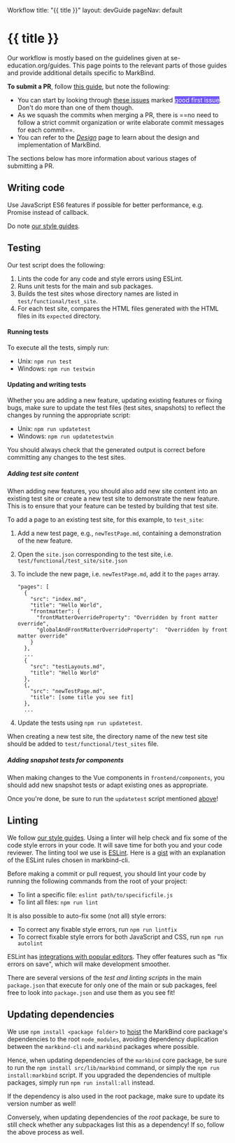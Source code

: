 <variable name="title">Workflow</variable>
<frontmatter>
  title: "{{ title }}"
  layout: devGuide
  pageNav: default
</frontmatter>

# {{ title }}

<div class="lead">

Our workflow is mostly based on the guidelines given at se-education.org/guides. This page points to the relevant parts of those guides and provide additional details specific to MarkBind.
</div>

**To submit a PR**, follow [this guide](https://se-education.org/guides/guidelines/PRs.html), but note the following:

* You can start by looking through [these issues](https://github.com/MarkBind/markbind/issues?q=is%3Aopen+is%3Aissue+label%3A%22good+first+issue%22+sort%3Acomments-desc) marked <span href="" class="badge" style="color:white; background-color: #7057FF;">good first issue</span>. Don't do more than one of them though.
* As we squash the commits when merging a PR, there is ==no need to follow a strict commit organization or write elaborate commit messages for each commit==.
* You can refer to the [_Design_](design.html) page to learn about the design and implementation of MarkBind.

The sections below has more information about various stages of submitting a PR.

## Writing code

Use JavaScript ES6 features if possible for better performance, e.g. Promise instead of callback.

Do note [our style guides](styleGuides.html).

## Testing

Our test script does the following:

1. Lints the code for any code and style errors using ESLint.
1. Runs unit tests for the main and sub packages.
1. Builds the test sites whose directory names are listed in `test/functional/test_site`.
1. For each test site, compares the HTML files generated with the HTML files in its `expected` directory.

#### Running tests

To execute all the tests, simply run:

* Unix: `npm run test`
* Windows: `npm run testwin`


#### Updating and writing tests

Whether you are adding a new feature, updating existing features or fixing bugs, make sure to update the test files (test sites, snapshots) to reflect the changes by running the appropriate script:

* Unix: `npm run updatetest`
* Windows: `npm run updatetestwin`

<box type="warning" seamless>
  You should always check that the generated output is correct before committing any changes to the test sites.
</box>

##### Adding test site content

When adding new features, you should also add new site content into an existing test site or create a new test site to demonstrate the new feature. This is to ensure that your feature can be tested by building that test site.

To add a page to an existing test site, for this example, to `test_site`:

1. Add a new test page, e.g., `newTestPage.md`, containing a demonstration of the new feature.

1. Open the `site.json` corresponding to the test site, i.e. `test/functional/test_site/site.json`

1. To include the new page, i.e. `newTestPage.md`, add it to the `pages` array.

   ``` {heading="site.json" highlight-lines="16,17"}
   "pages": [
     {
       "src": "index.md",
       "title": "Hello World",
       "frontmatter": {
         "frontMatterOverrideProperty": "Overridden by front matter override",
         "globalAndFrontMatterOverrideProperty":  "Overridden by front matter override"
       }
     },
     ...
     {
       "src": "testLayouts.md",
       "title": "Hello World"
     },
     {,
       "src": "newTestPage.md",
       "title": [some title you see fit]
     },
     ...
   ```

1. Update the tests using `npm run updatetest`.

<box type="info">

  When creating a new test site, the directory name of the new test site should be added to `test/functional/test_sites` file.
</box>

##### Adding snapshot tests for components

When making changes to the Vue components in `frontend/components`, you should add new snapshot tests or adapt existing ones as appropriate.

Once you're done, be sure to run the `updatetest` script mentioned [above](#updating-and-writing-tests)!


## Linting

We follow [our style guides](styleGuides.html). Using a linter will help check and fix some of the code style errors in your code. It will save time for both you and your code reviewer. The linting tool we use is [ESLint](https://eslint.org/). Here is a [gist](https://gist.github.com/nicholaschuayunzhi/bfe53dbb5f1a0f02d545d55956f9ab7e) with an explanation of the ESLint rules chosen in markbind-cli.

Before making a commit or pull request, you should lint your code by running the following commands from the root of your project:

* To lint a specific file: `eslint path/to/specificfile.js`
* To lint all files: `npm run lint`

It is also possible to auto-fix some (not all) style errors:
* To correct any fixable style errors, run `npm run lintfix`
* To correct fixable style errors for both JavaScript and CSS, run `npm run autolint`

<box type="tip" seamless>

ESLint has [integrations with popular editors](https://eslint.org/docs/user-guide/integrations). They offer features such as "fix errors on save", which will make development smoother.
</box>

<box type="tip" seamless>

There are several versions of the _test and linting scripts_ in the main `package.json` that execute for only one of the main or sub packages,
feel free to look into `package.json` and use them as you see fit!
</box>

## Updating dependencies

We use `npm install <package folder>` to <tooltip content="take a look under the command in the link!">[hoist](https://docs.npmjs.com/cli/install)</tooltip> the MarkBind core package's dependencies to the root `node_modules`, avoiding dependency duplication between the `markbind-cli` and `markbind` packages where possible.

Hence, when updating dependencies of the `markbind` core package, be sure to run the `npm install src/lib/markbind` command, or simply the `npm run install:markbind` script. If you upgraded the dependencies of multiple packages, simply run `npm run install:all` instead.

If the dependency <tooltip content="i.e. is also listed under the root `package.json`">is also used</tooltip> in the root package, make sure to update its <tooltip content="as listed in the `package.json` file">version number</tooltip> as well!

<box type="warning">

Conversely, when updating dependencies of the *root* package, be sure to still check whether any subpackages list this as a dependency!
If so, follow the above process as well.
</box>
